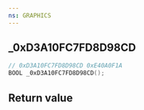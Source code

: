 ```yaml
---
ns: GRAPHICS
---
```

## _0xD3A10FC7FD8D98CD

```c
// 0xD3A10FC7FD8D98CD 0xE40A0F1A
BOOL _0xD3A10FC7FD8D98CD();
```


## Return value
